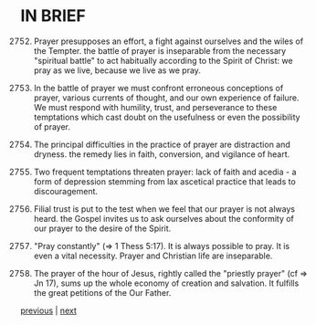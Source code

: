 # IN BRIEF

2752. Prayer presupposes an effort, a fight against ourselves and the wiles of the Tempter. the battle of prayer is inseparable from the necessary "spiritual battle" to act habitually according to the Spirit of Christ: we pray as we live, because we live as we pray.

2753. In the battle of prayer we must confront erroneous conceptions of prayer, various currents of thought, and our own experience of failure. We must respond with humility, trust, and perseverance to these temptations which cast doubt on the usefulness or even the possibility of prayer.

2754. The principal difficulties in the practice of prayer are distraction and dryness. the remedy lies in faith, conversion, and vigilance of heart.

2755. Two frequent temptations threaten prayer: lack of faith and acedia - a form of depression stemming from lax ascetical practice that leads to discouragement.

2756. Filial trust is put to the test when we feel that our prayer is not always heard. the Gospel invites us to ask ourselves about the conformity of our prayer to the desire of the Spirit.

2757. "Pray constantly" (⇒ 1 Thess 5:17). It is always possible to pray. It is even a vital necessity. Prayer and Christian life are inseparable.

2758. The prayer of the hour of Jesus, rightly called the "priestly prayer" (cf ⇒ Jn 17), sums up the whole economy of creation and salvation. It fulfills the great petitions of the Our Father.

[previous](https://github.com/Tenari/non-fiction/blob/master/catechism/__P9T.md) | [next](https://github.com/Tenari/non-fiction/blob/master/catechism/__P9V.md)